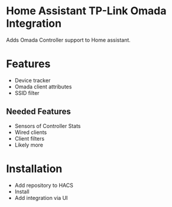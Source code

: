 # Home Assistant TP-Link Omada Integration
Adds Omada Controller support to Home assistant.

# Features
- Device tracker
- Omada client attributes
- SSID filter

## Needed Features
- Sensors of Controller Stats
- Wired clients
- Client filters
- Likely more

# Installation
- Add repository to HACS
- Install
- Add integration via UI